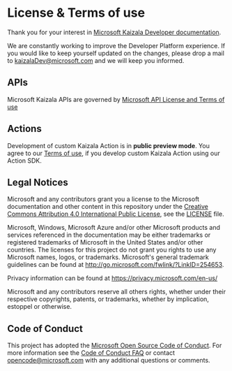 # License & Terms of use

Thank you for your interest in [Microsoft Kaizala Developer documentation](index.md).

We are constantly working to improve the Developer Platform experience. If you would like to keep yourself updated on the changes, please drop a mail to kaizalaDev@microsoft.com and we will keep you informed.


## APIs
Microsoft Kaizala APIs are governed by [Microsoft API License and Terms of use](https://docs.microsoft.com/en-us/outlook/rest/terms-of-use)

## Actions

Development of custom Kaizala Action is in **public preview mode**. You agree to our [Terms of use](ActionSDKLicense.md), if you develop custom Kaizala Action using our Action SDK.


## Legal Notices
Microsoft and any contributors grant you a license to the Microsoft documentation and other content
in this repository under the [Creative Commons Attribution 4.0 International Public License](https://creativecommons.org/licenses/by/4.0/legalcode),
see the [LICENSE](LICENSE.md) file.

Microsoft, Windows, Microsoft Azure and/or other Microsoft products and services referenced in the documentation
may be either trademarks or registered trademarks of Microsoft in the United States and/or other countries.
The licenses for this project do not grant you rights to use any Microsoft names, logos, or trademarks.
Microsoft's general trademark guidelines can be found at http://go.microsoft.com/fwlink/?LinkID=254653.

Privacy information can be found at https://privacy.microsoft.com/en-us/

Microsoft and any contributors reserve all others rights, whether under their respective copyrights, patents,
or trademarks, whether by implication, estoppel or otherwise.

## Code of Conduct
This project has adopted the [Microsoft Open Source Code of Conduct](https://opensource.microsoft.com/codeofconduct/). For more information see the [Code of Conduct FAQ](https://opensource.microsoft.com/codeofconduct/faq/) or contact [opencode@microsoft.com](mailto:opencode@microsoft.com) with any additional questions or comments.
